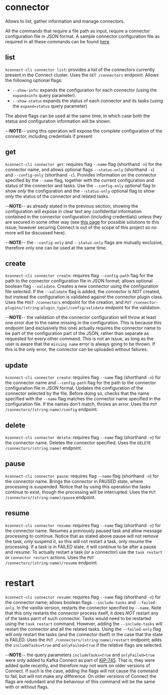# connector

Allows to list, gather information and manage connectors.

All the commands that require a file path as input, require a connector configuration file in JSON format. A sample connector configuration file as required in all these commands can be found [here](../samples/connector_sample-config.json).

## list

`kconnect-cli connector list`: provides a list of the connectors currently present in the Connect cluster. Uses the `GET /connectors` endpoint. Allows the following optional flags:

* `--show-info`: expands the configuration for each connector (using the `expand=info` query parameter). 
* `--show-status` expands the status of each connector and its tasks (using the `expand=status` query parameter)

The above flags can be used at the same time, in which case both the status and configuration information will be shown.

--**NOTE**-- using this operation will expose the complete configuration of the connector, including credentials if present

## get

`kconnect-cli connector get`: requires flag `--name` flag (shorthand `-n`) for the connector name, and allows optional flags `--status-only` (shorthand `-s`) and `--config-only` (shorthand `-c`). Provides information on the connector specified by the `--name` flag, together with the current configuration and status of the connector and tasks. Use the `--config-only` optional flag to show _only_ the configuration and the `--status-only` optional flag to show _only_ the status of the connector and related tasks. 

--**NOTE**-- as already stated in the previous section, showing the configuration will expose in clear text any confidential information contained in the connector configuration (including credentials) unless they are secured in some other way (see [this page](https://docs.confluent.io/platform/current/connect/security.html#externalizing-secrets) for possible solutions to this issue; however securing Connect is out of the scope of this project so no more will be discussed here).

--**NOTE**-- the `--config-only` and `--status-only` flags are mutually exclusive, therefore only one can be used at the same time.

## create

`kconnect-cli connector create`: requires flag `--config-path` flag for the path to the connector configuration file in JSON format; allows optional boolean flag `--validate`. Creates a new connector using the configuration file selected. If the `--validate` flag is added, the connector is _NOT_ created, but instead the configuration is validated against the connector plugin class. Uses the `POST /connectors` endpoint for the creation, and `PUT /connector-plugins/(string:plugin_type)/config/validate` endpoint for the validation.

--**NOTE**-- the validation of the connector configuration will throw at least one error due to the name missing in the configuration. This is because this endpoint (and exclusively this one) actually requires the connector name to be part of the configuration part of the JSON, rather than separate as requested for every other command. This is not an issue, as long as the user is aware that the `missing name` error is always going to be thrown. If this is the only error, the connector can be uploaded without failures.

## update

`kconnect-cli connector create`: requires flag `--name` flag (shorthand `-n`) for the connector name and `--config-path` flag for the path to the connector configuration file in JSON format. Updates the configuration of the connector selected by the file. Before doing so, checks that the name specified with the `--name` flag matches the connector name specified in the configuration file. If the names don't match, throws an error. Uses the `PUT /connectors/(string:name)/config` endpoint.

## delete

`kconnect-cli connector delete`: requires flag `--name` flag (shorthand `-n`) for the connector name. Deletes the connector specified. Uses the `DELETE /connectors/(string:name)` endpoint.

## pause

`kconnect-cli connector pause`: requires flag `--name` flag (shorthand `-n`) for the connector name. Brings the connector in PAUSED state, where processing is suspended. Notice that by using this operation the tasks continue to exist, though the processing will be interrupted. Uses the `PUT /connectors/(string:name)/pause` endpoint.

## resume

`kconnect-cli connector resume`: requires flag `--name` flag (shorthand `-n`) for the connector name. Resumes a previously paused task and allow message processing to continue. Notice that as stated above pause will not remove the task, only suspend it, so this will not restart a task, only resume the processing. If a task is in FAILED state, it will continue to be after a pause and resume. To actually restart a task (or a connector) use the `task restart` or `connector restart` actions. Uses the `PUT /connectors/(string:name)/resume` endpoint.

# restart

`kconnect-cli connector resume`: requires flag `--name` flag (shorthand `-n`) for the connector name; allows boolean flags `--include-tasks` and `--failed-only`. In the vanilla version, restarts the connector specified by `--name`. Note that this only restarts the connector process itself, it does _NOT_ restart any of the tasks parrt of such connector. Tasks would need to be restarted using the `task restart` command. However, adding the `--include-tasks` will restart the connector and all the related tasks. Using the `--failed-only` flag will only restart the tasks (and the connector itself) in the case that the state is FAILED. Uses the `PUT /connectors/(string:name)/restart` endpoint; adds the `includeTasks=true` and `onlyFailed=true` if the relative flags are selected.

--**NOTE**-- the query parameters `includeTasks=true` and `onlyFailed=true` were only added to Kafka Connect as part of [KIP-745](https://cwiki.apache.org/confluence/pages/viewpage.action?pageId=181308623). That is, they were added quite recently, and therefore may not work on older versions of Connect. If such is the case, adding the flags will not cause the command to fail, but will not make any difference. On older versions of Connect the flags are redundant and the behaviour of this command will be the same with or without flags.